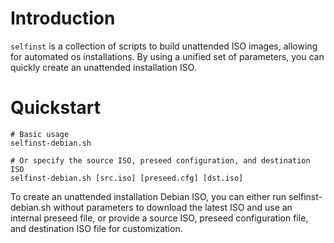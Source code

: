 # Introduction

`selfinst` is a collection of scripts to build unattended ISO images, allowing for automated os installations. By using a unified set of parameters, you can quickly create an unattended installation ISO.

# Quickstart

```shell
# Basic usage
selfinst-debian.sh

# Or specify the source ISO, preseed configuration, and destination ISO
selfinst-debian.sh [src.iso] [preseed.cfg] [dst.iso]
```

To create an unattended installation Debian ISO, you can either run selfinst-debian.sh without parameters to download the latest ISO and use an internal preseed file, or provide a source ISO, preseed configuration file, and destination ISO file for customization.
